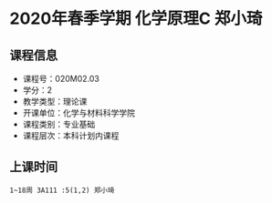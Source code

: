 # 2020年春季学期 化学原理C 郑小琦






## 课程信息

- 课程号：020M02.03
- 学分：2
- 教学类型：理论课
- 开课单位：化学与材料科学学院
- 课程类别：专业基础
- 课程层次：本科计划内课程

## 上课时间

```
1~18周 3A111 :5(1,2) 郑小琦
```

